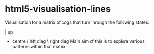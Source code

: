 html5-visualisation-lines
=========================

Visualisation for a matrix of cogs that turn through the following states:

| up
- centre
/ left diag
\ right diag
Main aim of this is to explore various patterns within that matrix.
